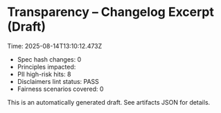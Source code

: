 # Transparency – Changelog Excerpt (Draft)

Time: 2025-08-14T13:10:12.473Z

- Spec hash changes: 0
- Principles impacted: 
- PII high-risk hits: 8
- Disclaimers lint status: PASS
- Fairness scenarios covered: 0

This is an automatically generated draft. See artifacts JSON for details.